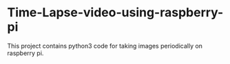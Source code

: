 # Time-Lapse-video-using-raspberry-pi
This project contains python3 code for taking images periodically on raspberry pi.
